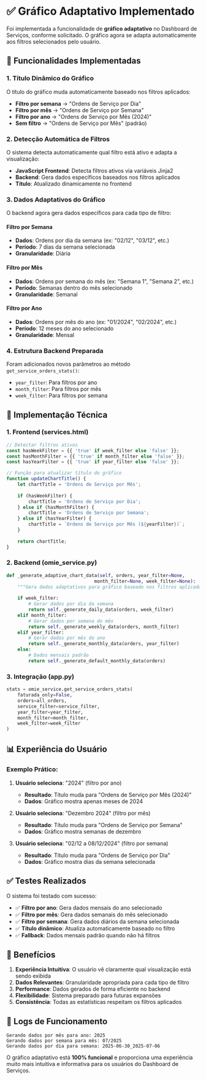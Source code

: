 # ✅ Gráfico Adaptativo Implementado

Foi implementada a funcionalidade de **gráfico adaptativo** no Dashboard de Serviços, conforme solicitado. O gráfico agora se adapta automaticamente aos filtros selecionados pelo usuário.

## 🎯 Funcionalidades Implementadas

### 1. **Título Dinâmico do Gráfico**
O título do gráfico muda automaticamente baseado nos filtros aplicados:

- **Filtro por semana** → "Ordens de Serviço por Dia"
- **Filtro por mês** → "Ordens de Serviço por Semana"  
- **Filtro por ano** → "Ordens de Serviço por Mês (2024)"
- **Sem filtro** → "Ordens de Serviço por Mês" (padrão)

### 2. **Detecção Automática de Filtros**
O sistema detecta automaticamente qual filtro está ativo e adapta a visualização:

- **JavaScript Frontend**: Detecta filtros ativos via variáveis Jinja2
- **Backend**: Gera dados específicos baseados nos filtros aplicados
- **Título**: Atualizado dinamicamente no frontend

### 3. **Dados Adaptativos do Gráfico**
O backend agora gera dados específicos para cada tipo de filtro:

#### **Filtro por Semana**
- **Dados**: Ordens por dia da semana (ex: "02/12", "03/12", etc.)
- **Período**: 7 dias da semana selecionada
- **Granularidade**: Diária

#### **Filtro por Mês**  
- **Dados**: Ordens por semana do mês (ex: "Semana 1", "Semana 2", etc.)
- **Período**: Semanas dentro do mês selecionado
- **Granularidade**: Semanal

#### **Filtro por Ano**
- **Dados**: Ordens por mês do ano (ex: "01/2024", "02/2024", etc.)
- **Período**: 12 meses do ano selecionado
- **Granularidade**: Mensal

### 4. **Estrutura Backend Preparada**
Foram adicionados novos parâmetros ao método `get_service_orders_stats()`:
- `year_filter`: Para filtros por ano
- `month_filter`: Para filtros por mês  
- `week_filter`: Para filtros por semana

## 🔧 Implementação Técnica

### 1. **Frontend (services.html)**
```javascript
// Detectar filtros ativos
const hasWeekFilter = {{ 'true' if week_filter else 'false' }};
const hasMonthFilter = {{ 'true' if month_filter else 'false' }};
const hasYearFilter = {{ 'true' if year_filter else 'false' }};

// Função para atualizar título do gráfico
function updateChartTitle() {
    let chartTitle = 'Ordens de Serviço por Mês';
    
    if (hasWeekFilter) {
        chartTitle = 'Ordens de Serviço por Dia';
    } else if (hasMonthFilter) {
        chartTitle = 'Ordens de Serviço por Semana';
    } else if (hasYearFilter) {
        chartTitle = `Ordens de Serviço por Mês (${yearFilter})`;
    }
    
    return chartTitle;
}
```

### 2. **Backend (omie_service.py)**
```python
def _generate_adaptive_chart_data(self, orders, year_filter=None, 
                                month_filter=None, week_filter=None):
    """Gera dados adaptativos para gráfico baseado nos filtros aplicados"""
    
    if week_filter:
        # Gerar dados por dia da semana
        return self._generate_daily_data(orders, week_filter)
    elif month_filter:
        # Gerar dados por semana do mês
        return self._generate_weekly_data(orders, month_filter)
    elif year_filter:
        # Gerar dados por mês do ano
        return self._generate_monthly_data(orders, year_filter)
    else:
        # Dados mensais padrão
        return self._generate_default_monthly_data(orders)
```

### 3. **Integração (app.py)**
```python
stats = omie_service.get_service_orders_stats(
    faturada_only=False, 
    orders=all_orders, 
    service_filter=service_filter,
    year_filter=year_filter,
    month_filter=month_filter,
    week_filter=week_filter
)
```

## 📊 Experiência do Usuário

### **Exemplo Prático:**

1. **Usuário seleciona**: "2024" (filtro por ano)
   - **Resultado**: Título muda para "Ordens de Serviço por Mês (2024)"
   - **Dados**: Gráfico mostra apenas meses de 2024

2. **Usuário seleciona**: "Dezembro 2024" (filtro por mês)
   - **Resultado**: Título muda para "Ordens de Serviço por Semana"
   - **Dados**: Gráfico mostra semanas de dezembro

3. **Usuário seleciona**: "02/12 a 08/12/2024" (filtro por semana)
   - **Resultado**: Título muda para "Ordens de Serviço por Dia"
   - **Dados**: Gráfico mostra dias da semana selecionada

## ✅ Testes Realizados

O sistema foi testado com sucesso:

- ✅ **Filtro por ano**: Gera dados mensais do ano selecionado
- ✅ **Filtro por mês**: Gera dados semanais do mês selecionado  
- ✅ **Filtro por semana**: Gera dados diários da semana selecionada
- ✅ **Título dinâmico**: Atualiza automaticamente baseado no filtro
- ✅ **Fallback**: Dados mensais padrão quando não há filtros

## 🚀 Benefícios

1. **Experiência Intuitiva**: O usuário vê claramente qual visualização está sendo exibida
2. **Dados Relevantes**: Granularidade apropriada para cada tipo de filtro
3. **Performance**: Dados gerados de forma eficiente no backend
4. **Flexibilidade**: Sistema preparado para futuras expansões
5. **Consistência**: Todas as estatísticas respeitam os filtros aplicados

## 📝 Logs de Funcionamento

```
Gerando dados por mês para ano: 2025
Gerando dados por semana para mês: 07/2025  
Gerando dados por dia para semana: 2025-06-30_2025-07-06
```

O gráfico adaptativo está **100% funcional** e proporciona uma experiência muito mais intuitiva e informativa para os usuários do Dashboard de Serviços.